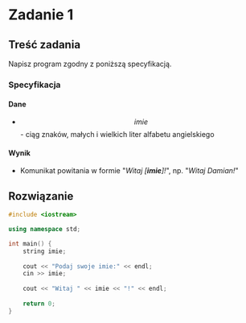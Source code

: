 # Zadanie 1

## Treść zadania

Napisz program zgodny z poniższą specyfikacją.

### Specyfikacja

#### Dane

* $$imie$$ - ciąg znaków, małych i wielkich liter alfabetu angielskiego

#### Wynik

* Komunikat powitania w formie "_Witaj \[**imie**]!_", np. "_Witaj Damian!_"

## Rozwiązanie

```cpp
#include <iostream>

using namespace std;

int main() {
    string imie;
    
    cout << "Podaj swoje imie:" << endl;
    cin >> imie;
    
    cout << "Witaj " << imie << "!" << endl;
    
    return 0;
}
```
